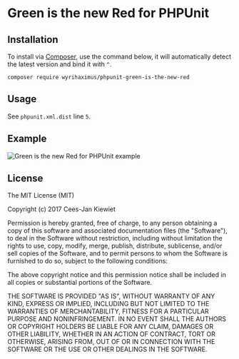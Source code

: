 # Green is the new Red for PHPUnit

## Installation

To install via [Composer](http://getcomposer.org/), use the command below, it will automatically detect the latest version and bind it with `^`.

```
composer require wyrihaximus/phpunit-green-is-the-new-red  
```

## Usage

See `phpunit.xml.dist` line `5`.

## Example

![Green is the new Red for PHPUnit example](http://i.imgur.com/3XyWbZg.png)

## License

The MIT License (MIT)

Copyright (c) 2017 Cees-Jan Kiewiet

Permission is hereby granted, free of charge, to any person obtaining a copy
of this software and associated documentation files (the "Software"), to deal
in the Software without restriction, including without limitation the rights
to use, copy, modify, merge, publish, distribute, sublicense, and/or sell
copies of the Software, and to permit persons to whom the Software is
furnished to do so, subject to the following conditions:

The above copyright notice and this permission notice shall be included in all
copies or substantial portions of the Software.

THE SOFTWARE IS PROVIDED "AS IS", WITHOUT WARRANTY OF ANY KIND, EXPRESS OR
IMPLIED, INCLUDING BUT NOT LIMITED TO THE WARRANTIES OF MERCHANTABILITY,
FITNESS FOR A PARTICULAR PURPOSE AND NONINFRINGEMENT. IN NO EVENT SHALL THE
AUTHORS OR COPYRIGHT HOLDERS BE LIABLE FOR ANY CLAIM, DAMAGES OR OTHER
LIABILITY, WHETHER IN AN ACTION OF CONTRACT, TORT OR OTHERWISE, ARISING FROM,
OUT OF OR IN CONNECTION WITH THE SOFTWARE OR THE USE OR OTHER DEALINGS IN THE
SOFTWARE.
